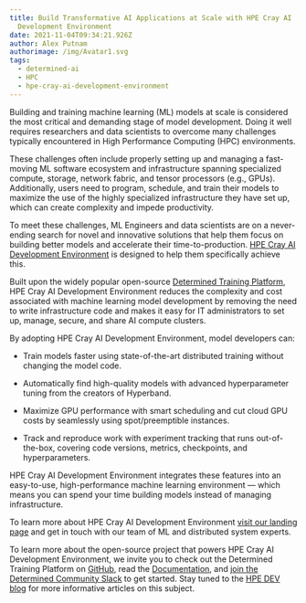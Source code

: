 ```yaml
---
title: Build Transformative AI Applications at Scale with HPE Cray AI
  Development Environment
date: 2021-11-04T09:34:21.926Z
author: Alex Putnam
authorimage: /img/Avatar1.svg
tags:
  - determined-ai
  - HPC
  - hpe-cray-ai-development-environment
---
```

Building and training machine learning (ML) models at scale is considered the most critical and demanding stage of model development. Doing it well requires researchers and data scientists to overcome many challenges typically encountered in High Performance Computing (HPC) environments.


These challenges often include properly setting up and managing a fast-moving ML software ecosystem and infrastructure spanning specialized compute, storage, network fabric, and tensor processors (e.g., GPUs). Additionally, users need to program, schedule, and train their models to maximize the use of the highly specialized infrastructure they have set up, which can create complexity and impede productivity.


To meet these challenges, ML Engineers and data scientists are on a never-ending search for novel and innovative solutions that help them focus on building better models and accelerate their time-to-production. [HPE Cray AI Development Environment](http://hpe.com/ai/cray-ai-development-environment) is designed to help them specifically achieve this.


Built upon the widely popular open-source [Determined Training Platform](https://www.determined.ai/), HPE Cray AI Development Environment reduces the complexity and cost associated with machine learning model development by removing the need to write infrastructure code and makes it easy for IT administrators to set up, manage, secure, and share AI compute clusters.

By adopting HPE Cray AI Development Environment, model developers can: 


* Train models faster using state-of-the-art distributed training without changing the model code.


* Automatically find high-quality models with advanced hyperparameter tuning from the creators of Hyperband.


* Maximize GPU performance with smart scheduling and cut cloud GPU costs by seamlessly using spot/preemptible instances.


* Track and reproduce work with experiment tracking that runs out-of-the-box, covering code versions, metrics, checkpoints, and hyperparameters.


HPE Cray AI Development Environment integrates these features into an easy-to-use, high-performance machine learning environment — which means you can spend your time building models instead of managing infrastructure. 


To learn more about HPE Cray AI Development Environment [visit our landing page](https://www.hpe.com/us/en/compute/hpc/cray-ai-development.html) and get in touch with our team of ML and distributed system experts. 


To learn more about the open-source project that powers HPE Cray AI Development Environment, we invite you to check out the Determined Training Platform on [GitHub](https://github.com/determined-ai/determined), read the [Documentation](https://docs.determined.ai/latest/), and [join the Determined Community Slack](https://join.slack.com/t/determined-community/shared_invite/zt-cnj7802v-KcVbaUrIzQOwmkmY7gP0Ew) to get started. Stay tuned to the [HPE DEV blog](https://developer.hpe.com/blog) for more informative articles on this subject.


